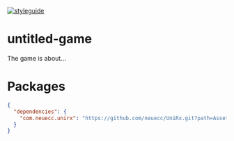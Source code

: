 [![styleguide](https://img.shields.io/badge/styleguide-239120?logo=c-sharp)](https://github.com/alexander-andrianov-whitesharx/untitled-game/blob/main/styleguide.md)

# untitled-game

The game is about...

# Packages

```json
{
  "dependencies": {
    "com.neuecc.unirx": "https://github.com/neuecc/UniRx.git?path=Assets/Plugins/UniRx/Scripts"
  }
}
```
